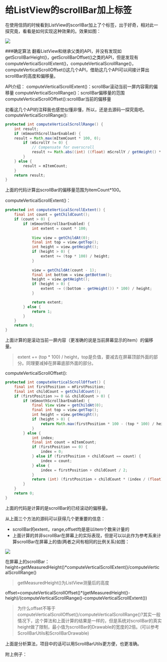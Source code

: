 ﻿# 给ListView的scrollBar加上标签
在使用信鸽的时候看到ListView的scorllBar加上了个标签，出于好奇，相对此一探究竟，看看是如何实现这种效果的。效果如图：

![](https://www.github.com/wslaimin/blog/raw/master/pics/scrollBar.png)

###确定算法
翻看ListView和继承父类的API，并没有发现如getScrollBarHeight()，getScrollBarOffset()之类的API，但是发现有computeVerticalScrollExtent()，computeVerticalScrollRange()，computeVerticalScrollOffset()这几个API，借助这几个API可以间接计算出scrollBar的高度和偏移量。

API介绍：
computeVerticalScrollExtent()：scrollBar滚动当前一屏内容需的偏移量
computeVerticalScrollRange()：scrollBar偏移量的范围
computeVerticalScrollOffset():scrollBar当前的偏移量

初看这几个API的注释我也感觉似懂非懂，所以，还是去源码一探究竟吧。
computeVerticalScrollRange():

```java
protected int computeVerticalScrollRange() {
    int result;
    if (mSmoothScrollbarEnabled) {
    result = Math.max(mItemCount * 100, 0);
        if (mScrollY != 0) {
            // Compensate for overscroll
            result += Math.abs((int) ((float) mScrollY / getHeight() * mItemCount * 100));
        }
    } else {
        result = mItemCount;
    }
    return result;
}
```

上面的代码计算出scrollBar的偏移量范围为itemCount*100。

computeVerticalScrollExtent()：

```java
protected int computeVerticalScrollExtent() {
    final int count = getChildCount();
    if (count > 0) {
        if (mSmoothScrollbarEnabled) {
            int extent = count * 100;
            
            View view = getChildAt(0);
            final int top = view.getTop();
            int height = view.getHeight();
            if (height > 0) {
                extent += (top * 100) / height;
            }
    
            view = getChildAt(count - 1);
            final int bottom = view.getBottom();
            height = view.getHeight();
            if (height > 0) {
                extent -= ((bottom - getHeight()) * 100) / height;
            }

            return extent;
        } else {
            return 1;
        }
    }
    return 0;
}
```

上面计算的是滚动当前一屏内容（更准确的说是当前屏幕显示的item）的偏移量。

>extent += (top * 100) / height，top是负值，要减去在屏幕顶部外面的部分。同理要减掉在屏幕底部外面的部分。

computeVerticalScrollOffset():

```java
protected int computeVerticalScrollOffset() {
    final int firstPosition = mFirstPosition;
    final int childCount = getChildCount();
    if (firstPosition >= 0 && childCount > 0) {
        if (mSmoothScrollbarEnabled) {
            final View view = getChildAt(0);
            final int top = view.getTop();
            int height = view.getHeight();
            if (height > 0) {
                return Math.max(firstPosition * 100 - (top * 100) / height +(int)((float)mScrollY / getHeight() * mItemCount * 100), 0);
            }
        } else {
            int index;
            final int count = mItemCount;
            if (firstPosition == 0) {
                index = 0;
            } else if (firstPosition + childCount == count) {
                index = count;
            } else {
                index = firstPosition + childCount / 2;
            }
            return (int) (firstPosition + childCount * (index / (float) count));
        }
    }
    return 0;
}
```

上面的代码是计算的是scrollBar的已经滚动的偏移量。

从上面三个方法的源码可以获得几个更重要的信息：

 - scrollBar的extent，range,offset均是是以item个数来计量的
 - 上面计算的并非scrollBar在屏幕上的实际表现，但是可以以此作为参考系来计算scrollBar在屏幕上的值(两者之间有相同的比例关系)如图：

![](https://www.github.com/wslaimin/blog/raw/master/pics/extent.png)
 
在屏幕上的scrollBar：
height=getMeasuredHeight()*computeVerticalScrollExtent()/computeVerticalScrollRange()

>getMeasuredHeight()为ListView测量后的高度

offset=computeVerticalScrollOffset()*(getMeasuredHeight()-heigh)/(computeVerticalScrollRange()-computeVerticalScrollExtent())

>为什么offset不等于computeVerticalScrollOffset()/computeVerticalScrollRange()?其实一般情况下，这个算法和上面计算的结果是一样的，但是系统对scrollBar的真实height做了限制，最小值为scrollBar的Drawable的宽度的2倍。(可以参考ScrollBarUtils和ScrollBarDrawable)

上面是分析算法，项目中的话可以用ScrollBarUtils更方便，也更准确。

附上例子：




















